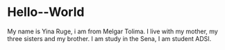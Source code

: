 # Hello--World
My name is Yina Ruge, i am from Melgar Tolima.
I live with my mother, my three sisters and my brother.
I am study in the Sena, I am student ADSI.
